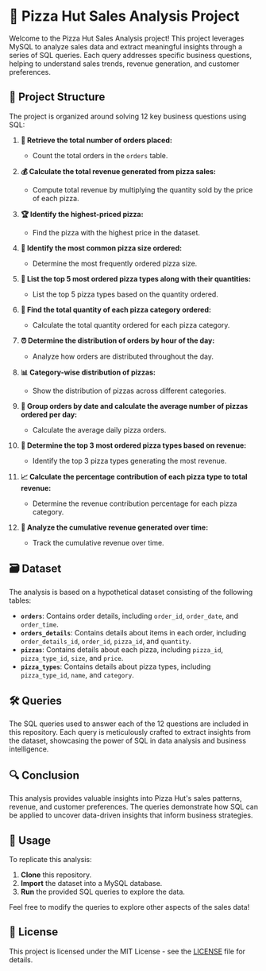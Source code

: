# 🍕 Pizza Hut Sales Analysis Project

Welcome to the Pizza Hut Sales Analysis project! This project leverages MySQL to analyze sales data and extract meaningful insights through a series of SQL queries. Each query addresses specific business questions, helping to understand sales trends, revenue generation, and customer preferences.

## 📂 Project Structure

The project is organized around solving 12 key business questions using SQL:

1. **📝 Retrieve the total number of orders placed:**
   - Count the total orders in the `orders` table.

2. **💰 Calculate the total revenue generated from pizza sales:**
   - Compute total revenue by multiplying the quantity sold by the price of each pizza.

3. **🏆 Identify the highest-priced pizza:**
   - Find the pizza with the highest price in the dataset.

4. **📏 Identify the most common pizza size ordered:**
   - Determine the most frequently ordered pizza size.

5. **🥇 List the top 5 most ordered pizza types along with their quantities:**
   - List the top 5 pizza types based on the quantity ordered.

6. **🍕 Find the total quantity of each pizza category ordered:**
   - Calculate the total quantity ordered for each pizza category.

7. **⏰ Determine the distribution of orders by hour of the day:**
   - Analyze how orders are distributed throughout the day.

8. **📊 Category-wise distribution of pizzas:**
   - Show the distribution of pizzas across different categories.

9. **📅 Group orders by date and calculate the average number of pizzas ordered per day:**
   - Calculate the average daily pizza orders.

10. **💸 Determine the top 3 most ordered pizza types based on revenue:**
    - Identify the top 3 pizza types generating the most revenue.

11. **📈 Calculate the percentage contribution of each pizza type to total revenue:**
    - Determine the revenue contribution percentage for each pizza category.

12. **🔄 Analyze the cumulative revenue generated over time:**
    - Track the cumulative revenue over time.

## 🗃️ Dataset

The analysis is based on a hypothetical dataset consisting of the following tables:

- **`orders`**: Contains order details, including `order_id`, `order_date`, and `order_time`.
- **`orders_details`**: Contains details about items in each order, including `order_details_id`, `order_id`, `pizza_id`, and `quantity`.
- **`pizzas`**: Contains details about each pizza, including `pizza_id`, `pizza_type_id`, `size`, and `price`.
- **`pizza_types`**: Contains details about pizza types, including `pizza_type_id`, `name`, and `category`.

## 🛠️ Queries

The SQL queries used to answer each of the 12 questions are included in this repository. Each query is meticulously crafted to extract insights from the dataset, showcasing the power of SQL in data analysis and business intelligence.

## 🔍 Conclusion

This analysis provides valuable insights into Pizza Hut's sales patterns, revenue, and customer preferences. The queries demonstrate how SQL can be applied to uncover data-driven insights that inform business strategies.

## 🚀 Usage

To replicate this analysis:

1. **Clone** this repository.
2. **Import** the dataset into a MySQL database.
3. **Run** the provided SQL queries to explore the data.

Feel free to modify the queries to explore other aspects of the sales data!

## 📄 License

This project is licensed under the MIT License - see the [LICENSE](LICENSE) file for details.
